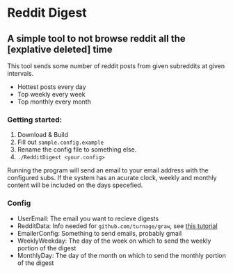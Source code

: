 # Reddit Digest

## A simple tool to not browse reddit all the [explative deleted] time

This tool sends some number of reddit posts from given subreddits at given intervals.

*   Hottest posts every day
*   Top weekly every week
*   Top monthly every month

### Getting started:

1.  Download & Build
2.  Fill out `sample.config.example`
3.  Rename the config file to something else.
4.  `./RedditDigest <your.config>`

Running the program will send an email to your email address with the configured subs. If the system has an acurate clock, weekly and monthly content will be included on the days specefied.

### Config

*   UserEmail: The email you want to recieve digests
*   RedditData: Info needed for `github.com/turnage/graw`, see [this tutorial](https://turnage.gitbooks.io/graw/content/chapter1.html)
*   EmailerConfig: Something to send emails, probably gmail
*   WeeklyWeekday: The day of the week on which to send the weekly portion of the digest
*   MonthlyDay: The day of the month on which to send the monthly portion of the digest

